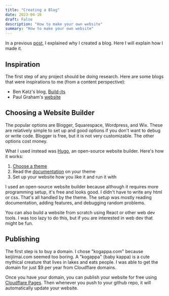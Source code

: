 ```yaml
---
title: "Creating a Blog"
date: 2023-04-16
draft: False
description: "How to make your own website"
summary: "How to make your own website"
---
```


In a previous [post](https://kogappa.com/posts/whyblog/), I explained why I created a blog. Here I will explain how I made it.

## Inspiration

The first step of any project should be doing research. Here are some blogs that were inspirations to me (from a content perspective):
 - Ben Katz's blog, [Build-its](https://build-its-feed.blogspot.com/)
 - Paul Graham's [website](http://paulgraham.com/)
 
## Choosing a Website Builder

The popular options are Blogger, Squarespace, Wordpress, and Wix. These are relatively simple to set up and good options if you don't want to debug or write code. Blogger is free, but it is not very customizable. The other options cost money.

What I used instead was [Hugo](https://gohugo.io/), an open-source website builder. 
Here's how it works:
1. [Choose a theme](https://themes.gohugo.io/)
2. Read the [documentation](https://blowfish.page/) on your theme
3. Set up your website how you like it and run it with 

I used an open-source website builder because although it requires more programming setup, it's free and looks good. I didn't have to write any html or css. That's all handled by the theme. The setup was mostly reading documentation, adding features, and debugging random problems.

You can also build a website from scratch using React or other web dev tools. I was too lazy to do this, but if you are interested in web dev that might be fun.

## Publishing

The first step is to buy a domain. I chose "kogappa.com" because keijiimai.com seemed too boring. A "kogappa" (baby kappa) is a cute mythical creature that lives in lakes and eats people. I was able to get the domain for just $9 per year from Cloudflare domains.

Once you have your domain, you can publish your website for free using [Cloudflare Pages](https://pages.cloudflare.com/). Then whenever you push to your github repo, it will automatically update your website. 
